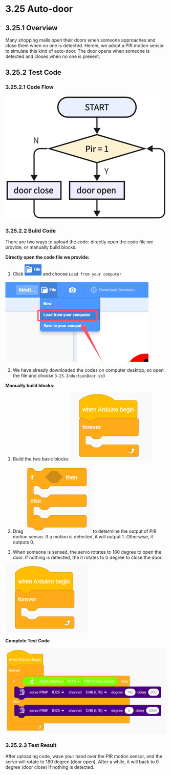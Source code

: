 # 3.25 Auto-door

## 3.25.1 Overview

Many shopping malls open their doors when someone approaches and close them when no one is detected. Herein, we adopt a PIR motion sensor to simulate this kind of auto-door. The door opens when someone is detected and closes when no one is present.

## 3.25.2 Test Code

### 3.25.2.1 Code Flow

![6-25-2-1](./media/6-25-2-1.png)

### 3.25.2.2 Build Code

There are two ways to upload the code: directly open the code file we provide; or manually build blocks.

**Directly open the code file we provide:**

1. Click ![](./media/j68.png) and choose `Load from your computer`

![](./media/j67.png)

2. We have already downloaded the codes on computer desktop, so open the file and choose `3-25-InductionDoor.sb3`

**Manually build blocks:**

1. Build the two basic blocks:![6-1-4-1-1](./media/6-1-4-1-1.png)



2. Drag ![j16](./media/j16.png) to determine the output of PIR motion sensor. If a motion is detected, it will output 1. Otherwise, it outputs 0.

3. When someone is sensed, the servo rotates to 180 degree to open the door. If nothing is detected, the it rotates to 0 degree to close the door.

![6-1-4-1-1](./media/6-1-4-1-1.png)

**Complete Test Code**

![6-25](./media/6-25-2-2.png)

### 3.25.2.3 Test Result

After uploading code, wave your hand over the PIR motion sensor, and the servo will rotate to 180 degree (door open). After a while, it will back to 0 degree (door close) if nothing is detected.
